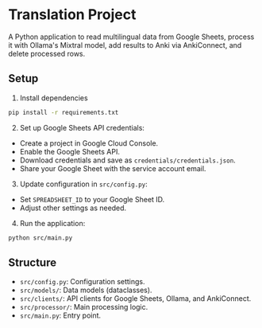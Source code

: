 # Translation Project

A Python application to read multilingual data from Google Sheets, process it with Ollama's Mixtral model, add results to Anki via AnkiConnect, and delete processed rows.

## Setup

1. Install dependencies

```sh
pip install -r requirements.txt
```


2. Set up Google Sheets API credentials:
- Create a project in Google Cloud Console.
- Enable the Google Sheets API.
- Download credentials and save as `credentials/credentials.json`.
- Share your Google Sheet with the service account email.

3. Update configuration in `src/config.py`:
- Set `SPREADSHEET_ID` to your Google Sheet ID.
- Adjust other settings as needed.

4. Run the application:

```sh
python src/main.py
```

## Structure

- `src/config.py`: Configuration settings.
- `src/models/`: Data models (dataclasses).
- `src/clients/`: API clients for Google Sheets, Ollama, and AnkiConnect.
- `src/processor/`: Main processing logic.
- `src/main.py`: Entry point.

